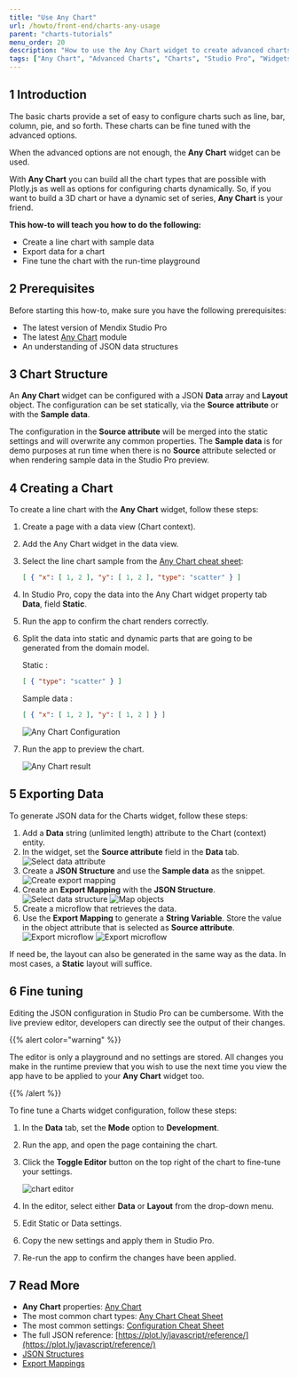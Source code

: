 ```yaml
---
title: "Use Any Chart"
url: /howto/front-end/charts-any-usage
parent: "charts-tutorials"
menu_order: 20
description: "How to use the Any Chart widget to create advanced charts"
tags: ["Any Chart", "Advanced Charts", "Charts", "Studio Pro", "Widgets"]
---
```


## 1 Introduction

The basic charts provide a set of easy to configure charts such as line, bar, column, pie, and so forth. These charts can be fine tuned with the advanced options.

When the advanced options are not enough, the **Any Chart** widget can be used.

With **Any Chart** you can build all the chart types that are possible with Plotly.js as well as options for configuring charts dynamically. So, if you want to build a 3D chart or have a dynamic set of series, **Any Chart** is your friend.

**This how-to will teach you how to do the following:**

* Create a line chart with sample data
* Export data for a chart
* Fine tune the chart with the run-time playground

## 2 Prerequisites

Before starting this how-to, make sure you have the following prerequisites:

* The latest version of Mendix Studio Pro
* The latest [Any Chart](/appstore/modules/any-chart) module
* An understanding of JSON data structures

## 3 Chart Structure

An **Any Chart** widget can be configured with a JSON **Data** array and **Layout** object. The configuration can be set statically, via the **Source attribute** or with the **Sample data**.

The configuration in the **Source attribute** will be merged into the static settings and will overwrite any common properties. The **Sample data** is for demo purposes at run time when there is no **Source** attribute selected or when rendering sample data in the Studio Pro preview.

## 4 Creating a Chart

To create a line chart with the **Any Chart** widget, follow these steps:

1. Create a page with a data view (Chart context).
2. Add the Any Chart widget in the data view.
3. Select the line chart sample from the [Any Chart cheat sheet](/refguide/charts-any-cheat-sheet#line-chart):

    ```json
    [ { "x": [ 1, 2 ], "y": [ 1, 2 ], "type": "scatter" } ]
    ```

4. In Studio Pro, copy the data into the Any Chart widget property tab **Data**, field **Static**.
5. Run the app to confirm the chart renders correctly.
6. Split the data into static and dynamic parts that are going to be generated from the domain model.

    Static :  

    ```json
    [ { "type": "scatter" } ]
    ```

    Sample data :  

    ```json
    [ { "x": [ 1, 2 ], "y": [ 1, 2 ] } ]
    ```

    ![Any Chart Configuration](/attachments/howto/front-end/charts-tutorials/charts-any-usage/any-chart-configuration.png)

7. Run the app to preview the chart.

    ![Any Chart result](/attachments/howto/front-end/charts-tutorials/charts-any-usage/charts-any-sample.png)

## 5 Exporting Data

To generate JSON data for the Charts widget, follow these steps:

1. Add a **Data** string (unlimited length) attribute to the Chart (context) entity.
2. In the widget, set the **Source attribute** field in the **Data** tab.
    ![Select data attribute](/attachments/howto/front-end/charts-tutorials/charts-any-usage/any-chart-configuration-attribute.png)
3. Create a **JSON Structure** and use the **Sample data** as the snippet.
    ![Create export mapping](/attachments/howto/front-end/charts-tutorials/charts-any-usage/any-chart-json-structure-line-chart-data.png)
4. Create an **Export Mapping** with the **JSON Structure**.
    ![Select data structure](/attachments/howto/front-end/charts-tutorials/charts-any-usage/any-chart-line-chart-export-mapping-select.png)
    ![Map objects](/attachments/howto/front-end/charts-tutorials/charts-any-usage/any-chart-line-chart-export-mapping.png)
5. Create a microflow that retrieves the data.
6. Use the **Export Mapping** to generate a **String Variable**. Store the value in the object attribute that is selected as **Source attribute**.
    ![Export microflow](/attachments/howto/front-end/charts-tutorials/charts-any-usage/any-chart-export-microflow.png)
    ![Export microflow](/attachments/howto/front-end/charts-tutorials/charts-any-usage/any-chart-export-microflow-structure.png)

If need be, the layout can also be generated in the same way as the data. In most cases, a **Static** layout will suffice.

## 6 Fine tuning

Editing the JSON configuration in Studio Pro can be cumbersome. With the live preview editor, developers can directly see the output of their changes. 

{{% alert color="warning" %}}

The editor is only a playground and no settings are stored. All changes you make in the runtime preview that you wish to use the next time you view the app have to be applied to your **Any Chart** widget too.

{{% /alert %}}

To fine tune a Charts widget configuration, follow these steps:

1. In the **Data** tab, set the **Mode** option to **Development**.
2. Run the app, and open the page containing the chart.
3. Click the **Toggle Editor** button on the top right of the chart to fine-tune your settings.

    ![chart editor](/attachments/howto/front-end/charts-tutorials/charts-any-usage/charts-toggle-editor-open.png)

4. In the editor, select either **Data** or **Layout** from the drop-down menu.
5. Edit Static or Data settings.
6. Copy the new settings and apply them in Studio Pro.
7. Re-run the app to confirm the changes have been applied.

## 7 Read More

* **Any Chart** properties: [Any Chart](/refguide/charts-any-configuration)
* The most common chart types:  [Any Chart Cheat Sheet](/refguide/charts-any-cheat-sheet)
* The most common settings: [Configuration Cheat Sheet](/refguide/charts-advanced-cheat-sheet)
* The full JSON reference: [https://plot.ly/javascript/reference/](https://plot.ly/javascript/reference/)
* [JSON Structures](/refguide/json-structures)
* [Export Mappings](/refguide/export-mappings)  

